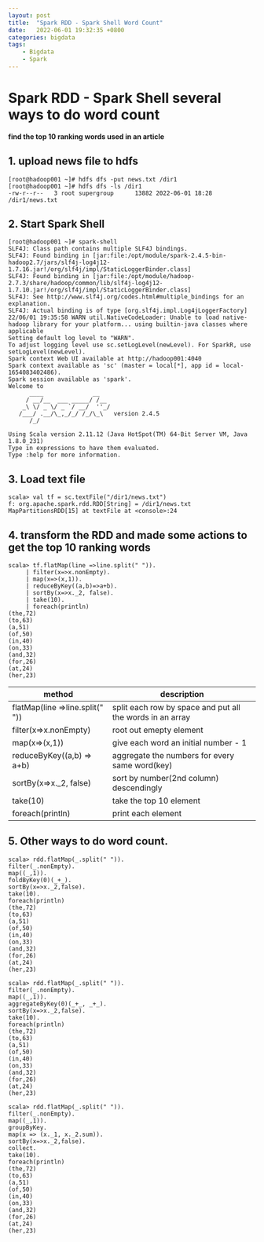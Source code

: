 ```yaml
---
layout: post
title:  "Spark RDD - Spark Shell Word Count"
date:   2022-06-01 19:32:35 +0800
categories: bigdata
tags:
    - Bigdata
    - Spark
---
```


# Spark RDD - Spark Shell several ways to do word count
**find the top 10 ranking words used in an article**

## 1. upload news file to hdfs
```shell
[root@hadoop001 ~]# hdfs dfs -put news.txt /dir1
[root@hadoop001 ~]# hdfs dfs -ls /dir1
-rw-r--r--   3 root supergroup      13882 2022-06-01 18:28 /dir1/news.txt
```

## 2. Start Spark Shell
```shell
[root@hadoop001 ~]# spark-shell
SLF4J: Class path contains multiple SLF4J bindings.
SLF4J: Found binding in [jar:file:/opt/module/spark-2.4.5-bin-hadoop2.7/jars/slf4j-log4j12-1.7.16.jar!/org/slf4j/impl/StaticLoggerBinder.class]
SLF4J: Found binding in [jar:file:/opt/module/hadoop-2.7.3/share/hadoop/common/lib/slf4j-log4j12-1.7.10.jar!/org/slf4j/impl/StaticLoggerBinder.class]
SLF4J: See http://www.slf4j.org/codes.html#multiple_bindings for an explanation.
SLF4J: Actual binding is of type [org.slf4j.impl.Log4jLoggerFactory]
22/06/01 19:35:58 WARN util.NativeCodeLoader: Unable to load native-hadoop library for your platform... using builtin-java classes where applicable
Setting default log level to "WARN".
To adjust logging level use sc.setLogLevel(newLevel). For SparkR, use setLogLevel(newLevel).
Spark context Web UI available at http://hadoop001:4040
Spark context available as 'sc' (master = local[*], app id = local-1654083402486).
Spark session available as 'spark'.
Welcome to
      ____              __
     / __/__  ___ _____/ /__
    _\ \/ _ \/ _ `/ __/  ''_/
   /___/ .__/\_,_/_/ /_/\_\   version 2.4.5
      /_/

Using Scala version 2.11.12 (Java HotSpot(TM) 64-Bit Server VM, Java 1.8.0_231)
Type in expressions to have them evaluated.
Type :help for more information.

```

## 3. Load text file
```shell
scala> val tf = sc.textFile("/dir1/news.txt")
f: org.apache.spark.rdd.RDD[String] = /dir1/news.txt MapPartitionsRDD[15] at textFile at <console>:24
```

## 4. transform the RDD and made some actions to get the top 10 ranking words
```shell
scala> tf.flatMap(line =>line.split(" ")).
     | filter(x=>x.nonEmpty).
     | map(x=>(x,1)).
     | reduceByKey((a,b)=>a+b).
     | sortBy(x=>x._2, false).
     | take(10).
     | foreach(println)
(the,72)
(to,63)
(a,51)
(of,50)
(in,40)
(on,33)
(and,32)
(for,26)
(at,24)
(her,23)
```


|method| description                                               |
|-----|-----------------------------------------------------------|
|flatMap(line =>line.split(" "))| split each row by space and put all the words in an array |
|filter(x=>x.nonEmpty)| root out emepty element                                   |
|map(x=>(x,1))| give each word an initial number - 1                      |
|reduceByKey((a,b) => a+b)| aggregate the numbers for every same word(key)            |
|sortBy(x=>x._2, false)| sort by number(2nd column) descendingly                   |
|take(10)| take the top 10 element                                   |
|foreach(println)| print each element                                        |

## 5. Other ways to do word count.
```shell
scala> rdd.flatMap(_.split(" ")).
filter(_.nonEmpty).
map((_,1)).
foldByKey(0)(_+_).
sortBy(x=>x._2,false).
take(10).
foreach(println)
(the,72)
(to,63)
(a,51)
(of,50)
(in,40)
(on,33)
(and,32)
(for,26)
(at,24)
(her,23)

scala> rdd.flatMap(_.split(" ")).
filter(_.nonEmpty).
map((_,1)).
aggregateByKey(0)(_+_, _+_).
sortBy(x=>x._2,false).
take(10).
foreach(println)
(the,72)
(to,63)
(a,51)
(of,50)
(in,40)
(on,33)
(and,32)
(for,26)
(at,24)
(her,23)

scala> rdd.flatMap(_.split(" ")).
filter(_.nonEmpty).
map((_,1)).
groupByKey.
map(x => (x._1, x._2.sum)).
sortBy(x=>x._2,false).
collect.
take(10).
foreach(println)
(the,72)
(to,63)
(a,51)
(of,50)
(in,40)
(on,33)
(and,32)
(for,26)
(at,24)
(her,23)
```